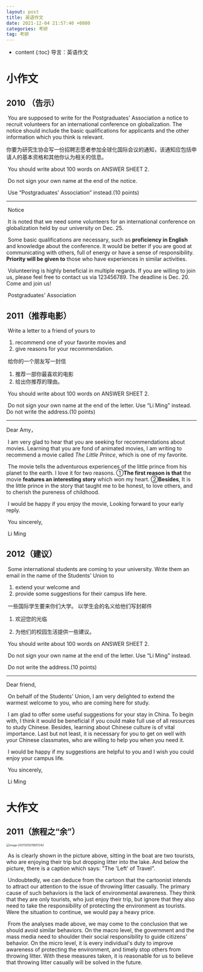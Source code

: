 ```yaml
---
layout: post
title: 英语作文
date: 2021-12-04 21:57:40 +0800
categories: 考研
tag: 考研
---
```


* content
{:toc}
导言：英语作文

# 小作文

## 2010 （告示）

​	You are supposed to write for the Postgraduates' Association a notice to recruit volunteers for an international conference on globalization. The notice should include the basic qualifications for applicants and the other information which you think is relevant. 

​	你要为研究生协会写一份招聘志愿者参加全球化国际会议的通知，该通知应包括申请人的基本资格和其他你认为相关的信息。  

​	You should write about 100 words on ANSWER SHEET 2.

​	Do not sign your own name at the end of the notice. 

​	Use “Postgraduates' Association” instead.(10 points) 

------

​																												Notice

​	It is noted that we need some volunteers for an international conference on globalization held by our university on Dec. 25.

​	Some basic qualifications are necessary, such as **proficiency in English** and knowledge about the conference. It would be better if you are good at communicating with others, full of energy or have a sense of responsibility. **Priority will be given to** those who have experiences in similar activities.

​	Volunteering is highly beneficial in multiple regards. If you are willing to join us, please feel free to contact us via 123456789. The deadline is Dec. 20. Come and join us!

​																																													Postgraduates' Association

## 2011（推荐电影）

​	Write a letter to a friend of yours to 

1) recommend one of your favorite movies and 
2) give reasons for your recommendation. 

​	给你的一个朋友写一封信

1. 推荐一部你最喜欢的电影
2. 给出你推荐的理由。

​	You should write about 100 words on ANSWER SHEET 2. 

​	Do not sign your own name at the end of the letter. Use “Li Ming" instead. Do not write the address.(10 points) 

------

Dear Amy，

​	I am very glad to hear that you are seeking for recommendations about movies. Learning that you are fond of animated movies, I am writing to recommend a movie called *The Little Prince*, which is one of my favorite.

​	The movie tells the adventurous experiences of the little prince from his planet to the earth. I love it for two reasons. ①**The first reason is that** the movie **features an interesting story** which won my heart. ②**Besides**, It is the little prince in the story that taught me to be honest, to love others, and to cherish the pureness of childhood.

​	I would be happy if you enjoy the movie, Looking forward to your early reply.

​																																																			You sincerely,

​																																																						Li Ming

## 2012（建议）

​	Some international students are coming to your university. Write them an email in the name of the Students' Union to

1. extend your welcome and
2. provide some suggestions for their campus life here.

​	一些国际学生要来你们大学。 以学生会的名义给他们写封邮件

1. 欢迎您的光临  

2. 为他们的校园生活提供一些建议。 

​	You should write about 100 words on ANSWER SHEET 2. 

​	Do not sign your own name at the end of the letter. Use “Li Ming" instead. 

​	Do not write the address.(10 points) 

------

Dear friend,

​	On behalf of the Students' Union, I am very delighted to extend the warmest welcome to you, who are coming here for study.

​	I am glad to offer some useful suggestions for your stay in China. To begin with, I think it would be beneficial if you could make full use of all resources to study Chinese. Besides, learning about Chinese culture is of vital importance. Last but not least, it is necessary for you to get on well with your Chinese classmates, who are willing to help you when you need it.

​	I would be happy if my suggestions are helpful to you and I wish you could enjoy your campus life.

​																																																			You sincerely,

​																																																						Li Ming

# 大作文

## 2011（旅程之“余”）

<img src="https://s2.loli.net/2021/12/05/Qyb7cdo9EU826Hg.png" alt="image-20211205215657242" style="zoom: 50%;" />

​	As is clearly shown in the picture above, sitting in the boat are two tourists, who are enjoying their trip but dropping litter into the lake. And below the picture, there is a caption which says: "The 'Left' of Travel".

​	Undoubtedly, we can deduce from the cartoon that the cartoonist intends to attract our attention to the issue of throwing litter casually. The primary cause of such behaviors is the lack of environmental awareness. They think that they are only tourists, who just enjoy their trip, but ignore that they also need to take the responsibility of protecting the environment as tourists. Were the situation to continue, we would pay a heavy price.

​	From the analyses made above, we may come to the conclusion that we should avoid similar behaviors. On the macro level, the government and the mass media need to shoulder their social responsibility to guide citizens' behavior. On the micro level, it is every individual's duty to improve awareness of protecting the environment, and timely stop others from throwing litter. With these measures taken, it is reasonable for us to believe that throwing litter casually will be solved in the future.
